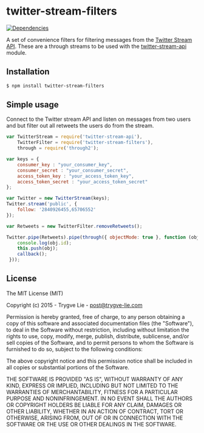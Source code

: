 # twitter-stream-filters

[![Dependencies](https://img.shields.io/david/trygve-lie/twitter-stream-filters.svg?style=flat-square)](https://david-dm.org/trygve-lie/twitter-stream-filters)

A set of convenience filters for filtering messages from the [Twitter Stream API](https://dev.twitter.com/streaming/overview). 
These are a through streams to be used with the [twitter-stream-api](https://github.com/trygve-lie/twitter-stream-api) 
module.



## Installation

```bash
$ npm install twitter-stream-filters
```


## Simple usage

Connect to the Twitter stream API and listen on messages from two users and but
filter out all retweets the users do from the stream.

```js
var TwitterStream = require('twitter-stream-api'),
	TwitterFilter = require('twitter-stream-filters'),
    through = require('through2');

var keys = {
    consumer_key : "your_consumer_key",
    consumer_secret : "your_consumer_secret",
    access_token_key : "your_access_token_key",
    access_token_secret : "your_access_token_secret"
};

var Twitter = new TwitterStream(keys);
Twitter.stream('public', {
    follow: '2840926455,65706552'
});

var Retweets = new TwitterFilter.removeRetweets();

Twitter.pipe(Retweets).pipe(through({ objectMode: true }, function (obj, enc, callback) {
    console.log(obj.id);
    this.push(obj);
    callback();
 }));
```



## License 

The MIT License (MIT)

Copyright (c) 2015 - Trygve Lie - post@trygve-lie.com

Permission is hereby granted, free of charge, to any person obtaining a copy
of this software and associated documentation files (the "Software"), to deal
in the Software without restriction, including without limitation the rights
to use, copy, modify, merge, publish, distribute, sublicense, and/or sell
copies of the Software, and to permit persons to whom the Software is
furnished to do so, subject to the following conditions:

The above copyright notice and this permission notice shall be included in
all copies or substantial portions of the Software.

THE SOFTWARE IS PROVIDED "AS IS", WITHOUT WARRANTY OF ANY KIND, EXPRESS OR
IMPLIED, INCLUDING BUT NOT LIMITED TO THE WARRANTIES OF MERCHANTABILITY,
FITNESS FOR A PARTICULAR PURPOSE AND NONINFRINGEMENT. IN NO EVENT SHALL THE
AUTHORS OR COPYRIGHT HOLDERS BE LIABLE FOR ANY CLAIM, DAMAGES OR OTHER
LIABILITY, WHETHER IN AN ACTION OF CONTRACT, TORT OR OTHERWISE, ARISING FROM,
OUT OF OR IN CONNECTION WITH THE SOFTWARE OR THE USE OR OTHER DEALINGS IN
THE SOFTWARE.
